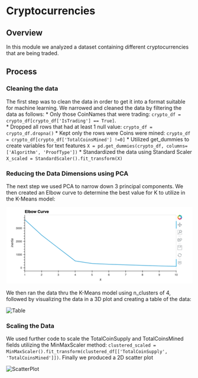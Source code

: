 # Cryptocurrencies

## Overview
In this module we analyzed a dataset containing different cryptocurrencies that are being traded.

## Process

### Cleaning the data
The first step was to clean the data in order to get it into a format suitable for machine learning.  We narrowed and cleaned the data by filtering the data as follows:
    * Only those CoinNames that were trading:  `crypto_df = crypto_df[crypto_df['IsTrading'] == True]`.  
    * Dropped all rows that had at least 1 null value:  `crypto_df = crypto_df.dropna()`
    * Kept only the rows were Coins were mined: `crypto_df = crypto_df[crypto_df['TotalCoinsMined'] !=0]`
    * Utilized get_dummies to create variables for text features `X = pd.get_dummies(crypto_df, columns=['Algorithm', 'ProofType'])`
    * Standardized the data using Standard Scaler `X_scaled = StandardScaler().fit_transform(X)`

### Reducing the Data Dimensions using PCA
The next step we used PCA to narrow down 3 principal components.  We then created an Elbow curve to determine the best value for K to utilize in the K-Means model:

![ElbowCurve](Resources/ElbowCurve.png)

We then ran the data thru the K-Means model using n_clusters of 4, followed by visualizing the data in a 3D plot and creating a table of the data:

![Table](Resource/Table.png)

### Scaling the Data
We used further code to scale the TotalCoinSupply and TotalCoinsMined fields utilizing the MinMaxScaler method: `clustered_scaled = MinMaxScaler().fit_transform(clustered_df[['TotalCoinSupply', 'TotalCoinsMined']])`.  Finally we produced a 2D scatter plot

![ScatterPlot](Resource/ScatterPlot)



